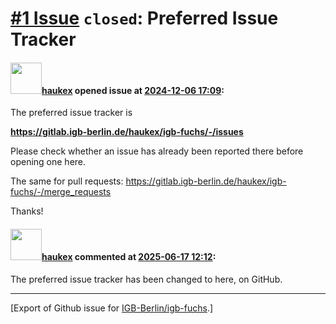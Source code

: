 # [\#1 Issue](https://github.com/IGB-Berlin/igb-fuchs/issues/1) `closed`: Preferred Issue Tracker

#### <img src="https://avatars.githubusercontent.com/u/4613111?u=708742f53b26cb75f2c7a93ee7a7a53abe18ec48&v=4" width="50">[haukex](https://github.com/haukex) opened issue at [2024-12-06 17:09](https://github.com/IGB-Berlin/igb-fuchs/issues/1):

The preferred issue tracker is

**<https://gitlab.igb-berlin.de/haukex/igb-fuchs/-/issues>**

Please check whether an issue has already been reported there before opening one here.

The same for pull requests: <https://gitlab.igb-berlin.de/haukex/igb-fuchs/-/merge_requests>

Thanks!

#### <img src="https://avatars.githubusercontent.com/u/4613111?u=708742f53b26cb75f2c7a93ee7a7a53abe18ec48&v=4" width="50">[haukex](https://github.com/haukex) commented at [2025-06-17 12:12](https://github.com/IGB-Berlin/igb-fuchs/issues/1#issuecomment-2980135434):

The preferred issue tracker has been changed to here, on GitHub.


-------------------------------------------------------------------------------



[Export of Github issue for [IGB-Berlin/igb-fuchs](https://github.com/IGB-Berlin/igb-fuchs).]
